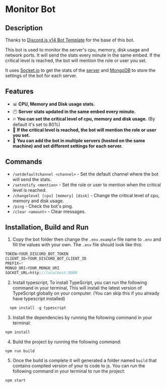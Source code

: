 # Monitor Bot

## Description

Thanks to [Discord.js v14 Bot Template](https://github.com/MericcaN41/discordjs-v14-template-ts) for the base of this bot.

This bot is used to monitor the server's cpu, memory, disk usage and network ports. It will send the stats every minute in the same embed. If the critical level is reached, the bot will mention the role or user you set.

It uses [Socket.io](https://socket.io/) to get the stats of the [server](../socket-server/) and [MongoDB](https://www.mongodb.com/) to store the settings of the bot for each server.

## Features

* 📊 **CPU, Memory and Disk usage stats.**
* 🕛 **Server stats updated in the same embed every minute.**
* 🔥 **You can set the critical level of cpu, memory and disk usage.** (By default it's set to 80%)
* 🏴 **If the critical level is reached, the bot will mention the role or user you set.**
* 💪 **You can add the bot in multiple servers (hosted on the same machine) and set different settings for each server.**

## Commands

* `/setdefaultchannel <channel>` - Set the default channel where the bot will send the stats.
* `/setnotify <mention>` - Set the role or user to mention when the critical level is reached.
* `/changelevel [cpu] [memory] [disk]` - Change the critical level of cpu, memory and disk usage.
* `/ping` - Check the bot's ping.
* `/clear <amount>` - Clear messages.

## Installation, Build and Run

1) Copy the bot folder then change the `.env.example` file name to `.env` and fill the values with your own. The `.env` file should look like this:

```js
TOKEN=YOUR_DISCORD_BOT_TOKEN
CLIENT_ID=YOUR_DISCORD_BOT_CLIENT_ID
PREFIX=!
MONGO_URI=YOUR_MONGO_URI
SOCKET_URL=http://localhost:8000
```

2) Install typescript, To install TypeScript, you can run the following command in your terminal, This will install the latest version of TypeScript globally on your computer. (You can skip this if you already have typescript installed)

```ts
  npm install -g typescript
  ```

3) Install the dependencies by running the following command in your terminal:

```js
npm install
```

4) Build the project by running the following command:

```js
npm run build
```

5) Once the build is complete it will generated a folder named `build` that contains compiled version of your ts code to js. You can run the following command in your terminal to run the project:

```js
npm start
```
